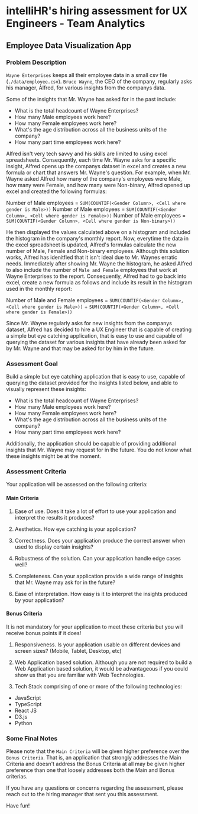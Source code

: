 # intelliHR's hiring assessment for UX Engineers - Team Analytics

## Employee Data Visualization App

### Problem Description

`Wayne Enterprises` keeps all their employee data in a small csv file (`./data/employee.csv`).
`Bruce Wayne`, the CEO of the company, regularly asks his manager, Alfred, for various insights from the companys data.

Some of the insights that Mr. Wayne has asked for in the past include:
- What is the total headcount of Wayne Enterprises?
- How many Male employees work here?
- How many Female employees work here?
- What's the age distribution across all the business units of the company?
- How many part time employees work here?

Alfred isn't very tech savvy and his skills are limited to using excel spreadsheets. Consequently, each time Mr. Wayne asks for a specific insight, Alfred opens up the companys dataset in excel and creates a new formula or chart that answers Mr. Wayne's question. For example, when Mr. Wayne asked Alfred how many of the company's employees were Male, how many were Female, and how many were Non-binary, Alfred opened up excel and created the following formulas:

Number of Male employees = `SUM(COUNTIF(<Gender Column>, <Cell where gender is Male>))`
Number of Male employees = `SUM(COUNTIF(<Gender Column>, <Cell where gender is Female>))`
Number of Male employees = `SUM(COUNTIF(<Gender Column>, <Cell where gender is Non-binary>))`

He then displayed the values calculated above on a histogram and included the histogram in the company's monthly report. Now, everytime the data in the excel spreadsheet is updated, Alfred's formulas calculate the new number of Male, Female and Non-binary employees. Although this solution works, Alfred has idenitfied that it isn't ideal due to Mr. Waynes erratic needs. Immediately after showing Mr. Wayne the histogram, he asked Alfred to also include the number of `Male and Female` employees that work at Wayne Enterprises to the report. Consequently, Alfred had to go back into excel, create a new formula as follows and include its result in the histogram used in the monthly report:

Number of Male and Female employees = `SUM(COUNTIF(<Gender Column>, <Cell where gender is Male>))` + `SUM(COUNTIF(<Gender Column>, <Cell where gender is Female>))`

Since Mr. Wayne regularly asks for new insights from the companys dataset, Alfred has decided to hire a UX Engineer that is capable of creating a simple but eye catching application, that is easy to use and capable of querying the dataset for various insights that have already been asked for by Mr. Wayne and that may be asked for by him in the future.

### Assessment Goal
Build a simple but eye catching application that is easy to use, capable of querying the dataset provided for the insights listed below, and able to visually represent these insights:

- What is the total headcount of Wayne Enterprises?
- How many Male employees work here?
- How many Female employees work here?
- What's the age distribution across all the business units of the company?
- How many part time employees work here?

Additionally, the application should be capable of providing additional insights that Mr. Wayne may request for in the future. You do not know what these insights might be at the moment.

### Assessment Criteria

Your application will be assessed on the following criteria:

#### Main Criteria
1. Ease of use. Does it take a lot of effort to use your application and interpret the results it produces?

2. Aesthetics. How eye catching is your application?

3. Correctness. Does your application produce the correct answer when used to display certain insights?

4. Robustness of the solution. Can your application handle edge cases well?

5. Completeness. Can your application provide a wide range of insights that Mr. Wayne may ask for in the future?

6. Ease of interpretation. How easy is it to interpret the insights produced by your application?

#### Bonus Criteria
It is not mandatory for your application to meet these criteria but you will receive bonus points if it does!

1. Responsiveness. Is your application usable on different devices and screen sizes? (Mobile, Tablet, Desktop, etc)

2. Web Application based solution. Although you are not required to build a Web Application based solution, it would be advantageous if you could show us that you are familiar with Web Technologies.

3. Tech Stack comprising of one or more of the following technologies:
- JavaScript
- TypeScript
- React JS
- D3.js
- Python

### Some Final Notes
Please note that the `Main Criteria` will be given higher preference over the `Bonus Criteria`. That is, an application that strongly addresses the Main Criteria and doesn't address the Bonus Criteria at all may be given higher preference than one that loosely addresses both the Main and Bonus criterias.

If you have any questions or concerns regarding the assessment, please reach out to the hiring manager that sent you this assessment.

Have fun!
